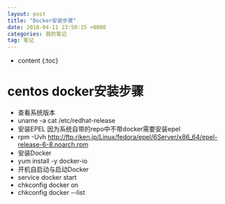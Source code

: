 ```yaml
---
layout: post
title: "Docker安装步骤"
date: 2018-04-11 23:50:15 +0800 
categories: 我的笔记
tag: 笔记
---
```

* content
{:toc}


<!-- more -->

# centos docker安装步骤

* 查看系统版本 
*   uname -a  cat /etc/redhat-release
* 安装EPEL 因为系统自带的repo中不带docker需要安装epel
*   rpm -Uvh http://ftp.riken.jp/Linux/fedora/epel/6Server/x86_64/epel-release-6-8.noarch.rpm
* 安装Docker 
*   yum install -y docker-io
* 开机自启动与启动Docker
*   service docker start
*   chkconfig docker on
*   chkconfig docker --list



